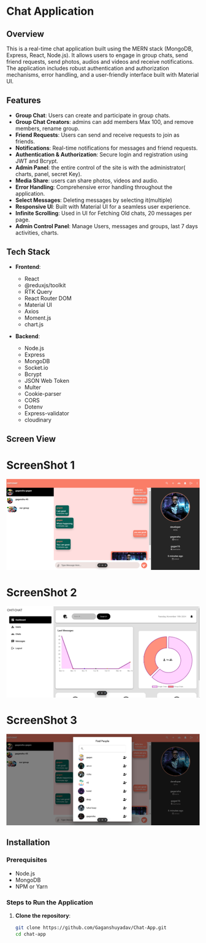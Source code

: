 
# Chat Application

## Overview

This is a real-time chat application built using the MERN stack (MongoDB, Express, React, Node.js). It allows users to engage in group chats, send friend requests,  send photos, audios and videos and receive notifications. The application includes robust authentication and authorization mechanisms, error handling, and a user-friendly interface built with Material UI.

## Features

- **Group Chat**: Users can create and participate in group chats.
- **Group Chat Creators**: admins can add members Max 100, and remove members, rename group.
- **Friend Requests**: Users can send and receive requests to join as friends.
- **Notifications**: Real-time notifications for messages and friend requests.
- **Authentication & Authorization**: Secure login and registration using JWT and Bcrypt.
- **Admin Panel**: the entire control of the site is with the administrator( charts, panel, secret Key). 
- **Media Share**: users can share photos, videos and audio.
- **Error Handling**: Comprehensive error handling throughout the application.
- **Select Messages**: Deleting messages by selecting it(multiple)
- **Responsive UI**: Built with Material UI for a seamless user experience.
- **Infinite Scrolling**: Used in UI for Fetching Old chats, 20 messages per page.
- **Admin Control Panel**: Manage Users, messages and groups, last 7 days activities, charts.

## Tech Stack

- **Frontend**: 
  - React
  - @reduxjs/toolkit
  - RTK Query
  - React Router DOM
  - Material UI
  - Axios
  - Moment.js
  - chart.js

- **Backend**:
  - Node.js
  - Express
  - MongoDB
  - Socket.io
  - Bcrypt
  - JSON Web Token
  - Multer
  - Cookie-parser
  - CORS
  - Dotenv
  - Express-validator
  - cloudinary




## Screen View

# ScreenShot 1
![Docs Editor 1](./frontend/public/screenshots/screenshot-chit-chat-1.png)

# ScreenShot 2
![Docs Editor 2](./frontend/public/screenshots/screenshot-chit-chat-2.png)

# ScreenShot 3
![Docs Editor 1](./frontend/public/screenshots/screenshot-chit-chat-3.png)



## Installation

### Prerequisites

- Node.js
- MongoDB
- NPM or Yarn

### Steps to Run the Application

1. **Clone the repository**:
   ```bash
   git clone https://github.com/Gaganshuyadav/Chat-App.git
   cd chat-app
  

